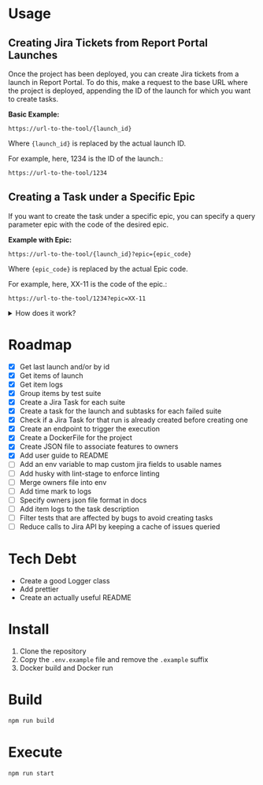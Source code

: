 # Usage

## Creating Jira Tickets from Report Portal Launches

Once the project has been deployed, you can create Jira tickets from a launch in Report Portal. To do this, make a request to the base URL where the project is deployed, appending the ID of the launch for which you want to create tasks.

**Basic Example:**

```
https://url-to-the-tool/{launch_id}
```

Where `{launch_id}` is replaced by the actual launch ID.

For example, here, 1234 is the ID of the launch.:

```
https://url-to-the-tool/1234
```

## Creating a Task under a Specific Epic

If you want to create the task under a specific epic, you can specify a query parameter epic with the code of the desired epic.

**Example with Epic:**

```
https://url-to-the-tool/{launch_id}?epic={epic_code}
```

Where `{epic_code}` is replaced by the actual Epic code.

For example, here, XX-11 is the code of the epic.:

```
https://url-to-the-tool/1234?epic=XX-11
```

<details><summary> How does it work?</summary>

```mermaid
flowchart TD
   A[Run RPJ providing the RP launch id\nOptional: Provide Jira Epic key] --> B
   B{Task for that launch\n already exists}
   B --> |Yes| Z
   B --> |No| C
   C[Get launch data] --> D
   D[Get next item] --> E
   E{**RP** - Item is marked as PB &&\nJ - Bug is not verified in Jira &&\nPB is not market in RP}
   E --> |No| D
   E --> |Yes| F
   F[RP - Mark item as PB in RP] --> G
   G{Suite or test marked as a bug in its name &&\n J - Bug not verified in Jira &&\nPB not marked in RP &&\n 'New' or 'In progress task' DOES NOT already exist for this item }
   G --> |No| C
   G --> |Yes| H
   H[J - Create Task For the RP run] --> I
   I{Epic key provided}
   I --> |Yes| J[J - Update Task to set Epic] --> K
   I --> |No| K
   K[J - Create Subtask Task for each suite in Jira\nContaining all the failed tests of that suite] --> L
   L[J - Update subtasks to set SP] --> Z
   Z(END)
   X[RP -> HTTP Request to Report Portal API\n J -> HTTP Request to Jira API]
```
</details>

# Roadmap

- [x] Get last launch and/or by id
- [x] Get items of launch
- [x] Get item logs
- [x] Group items by test suite
- [x] Create a Jira Task for each suite
- [x] Create a task for the launch and subtasks for each failed suite
- [x] Check if a Jira Task for that run is already created before creating one
- [x] Create an endpoint to trigger the execution
- [x] Create a DockerFile for the project
- [x] Create JSON file to associate features to owners
- [x] Add user guide to README
- [ ] Add an env variable to map custom jira fields to usable names
- [ ] Add husky with lint-stage to enforce linting
- [ ] Merge owners file into env
- [ ] Add time mark to logs
- [ ] Specify owners json file format in docs
- [ ] Add item logs to the task description
- [ ] Filter tests that are affected by bugs to avoid creating tasks
- [ ] Reduce calls to Jira API by keeping a cache of issues queried

# Tech Debt

- Create a good Logger class
- Add prettier
- Create an actually useful README

# Install

1. Clone the repository
2. Copy the `.env.example`
   file and remove the `.example` suffix
3. Docker build and Docker run

# Build

```bash
npm run build
```

# Execute

```bash
npm run start
```
